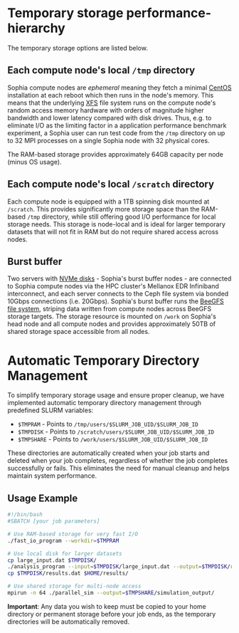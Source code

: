 # Temporary storage performance-hierarchy
The temporary storage options are listed below.

## Each compute node's local `/tmp` directory
Sophia compute nodes are *ephemeral* meaning they fetch a minimal
[CentOS](https://www.centos.org/) installation at each reboot which then runs in the node's memory.
This means that the underlying [XFS](https://www.kernel.org/doc/html/latest/admin-guide/xfs.html)
file system runs on the compute node's random access memory
hardware with orders of magnitude higher bandwidth and lower latency compared with disk drives.
Thus, e.g. to eliminate I/O as the limiting factor in a application performance benchmark
experiment, a Sophia user can run test code from the `/tmp` directory on up to
32 MPI processes on a single Sophia node with 32 physical cores.

The RAM-based storage provides approximately 64GB capacity per node (minus OS usage).

## Each compute node's local `/scratch` directory
Each compute node is equipped with a 1TB spinning disk mounted at
`/scratch`. This provides significantly more storage space than the
RAM-based `/tmp` directory, while still offering good I/O performance
for local storage needs. This storage is node-local and is ideal for
larger temporary datasets that will not fit in RAM but do not require
shared access across nodes.

## Burst buffer
Two servers with
[NVMe disks](https://www.samsung.com/semiconductor/global.semi.static/Brochure_Samsung_PM1725a_NVMe_SSD_1805.pdf) - Sophia's burst buffer nodes - are connected to
Sophia compute nodes via the HPC cluster's Mellanox EDR Infiniband interconnect,
and each server connects to the Ceph file system via bonded 10Gbps connections
(i.e. 20Gbps).
Sophia's burst buffer runs the [BeeGFS file system](https://www.beegfs.io), striping data written from 
compute nodes across BeeGFS storage targets.
The storage resource is mounted on `/work` on Sophia's head node and all compute nodes and 
provides approximately 50TB of shared storage space accessible from all nodes.

# Automatic Temporary Directory Management

To simplify temporary storage usage and ensure proper cleanup, we have implemented automatic
temporary directory management through predefined SLURM variables:

* `$TMPRAM` - Points to `/tmp/users/$SLURM_JOB_UID/$SLURM_JOB_ID`
* `$TMPDISK` - Points to `/scratch/users/$SLURM_JOB_UID/$SLURM_JOB_ID`
* `$TMPSHARE` - Points to `/work/users/$SLURM_JOB_UID/$SLURM_JOB_ID`

These directories are automatically created when your job starts and deleted when your job
completes, regardless of whether the job completes successfully or fails. This eliminates
the need for manual cleanup and helps maintain system performance.

## Usage Example

```bash
#!/bin/bash
#SBATCH [your job parameters]

# Use RAM-based storage for very fast I/O
./fast_io_program --workdir=$TMPRAM

# Use local disk for larger datasets
cp large_input.dat $TMPDISK/
./analysis_program --input=$TMPDISK/large_input.dat --output=$TMPDISK/results.dat
cp $TMPDISK/results.dat $HOME/results/

# Use shared storage for multi-node access
mpirun -n 64 ./parallel_sim --output=$TMPSHARE/simulation_output/
```

**Important**: Any data you wish to keep must be copied to your home directory or permanent
storage before your job ends, as the temporary directories will be automatically removed.
